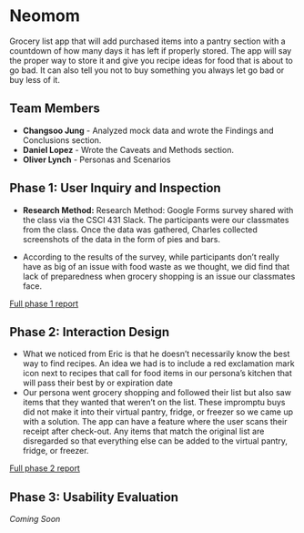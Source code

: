 # Neomom

Grocery list app that will add purchased items into a pantry section with a countdown of how many days it has left if properly stored. The app will say the proper way to store it and give you recipe ideas for food that is about to go bad. It can also tell you not to buy something you always let go bad or buy less of it.


## Team Members

* **Changsoo Jung** - Analyzed mock data and wrote the Findings and Conclusions section.
* **Daniel Lopez** - Wrote the Caveats and Methods section.
* **Oliver Lynch** - Personas and Scenarios

## Phase 1: User Inquiry and Inspection

* **Research Method:** Research Method: Google Forms survey shared with the class via the CSCI 431 Slack. The participants were our classmates from the class. Once the data was gathered, Charles collected screenshots of the data in the form of pies and bars.

* According to the results of the survey, while participants don’t really have as big of an issue with food waste as we thought, we did find that lack of preparedness when grocery shopping is an issue our classmates face. 

[Full phase 1 report](phase1/)

## Phase 2: Interaction Design
* What we noticed from Eric is that he doesn’t necessarily know the best way to find recipes. An idea we had is to include a red exclamation mark icon next to recipes that call for food items in our persona’s kitchen that will pass their best by or expiration date
* Our persona went grocery shopping and followed their list but also saw items that they wanted that weren’t on the list. These impromptu buys did not make it into their virtual pantry, fridge, or freezer so we came up with a solution. The app can have a feature where the user scans their receipt after check-out. Any items that match the original list are disregarded so that everything else can be added to the virtual pantry, fridge, or freezer. 

[Full phase 2 report](phase2/)

## Phase 3: Usability Evaluation

*Coming Soon*

